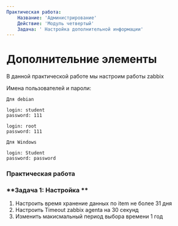 ```yaml
---
Практическая работа:
    Название: 'Администрирование'
    Действие: 'Модуль четвертый'
    Задача: ' Настройка дополнительной информации'
---
```

# **Дополнительние элементы**

В данной практической работе мы настроим работы zabbix


Имена пользователей и пароли:
```
Для debian

login: student 
password: 111

login: root 
password: 111
```
```
Для Windows

login: Student 
password: password
```
### **Практическая работа**

### **Задача 1: Настройка **

1. Настроить время хранение данных по item не более 31 дня
2. Настроить Timeout zabbix agenta на 30 секунд
3. Изменить макисмальный период выбора времени 1 год
